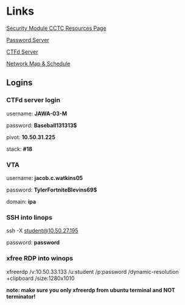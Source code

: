 # Links

[Security Module CCTC Resources Page](https://sec.cybbh.io/public/security/latest/index.html)

[Password Server](http://10.50.21.144/classinfo.html)

[CTFd Server](http://10.50.22.9:8000/)

[Network Map & Schedule](http://10.50.34.125/uploads/)

## Logins
### CTFd server login
username: **JAWA-03-M**

password: **Baseball131313$**

pivot:    **10.50.31.225**

stack:    **#18**

### VTA 
username: **jacob.c.watkins05**

password: **TylerFortniteBlevins69$**

domain:   **ipa**

### SSH into linops

ssh -X student@10.50.27.195

password: **password**

### xfree RDP into winops

xfreerdp /v:10.50.33.133 /u:student /p:password /dynamic-resolution +clipboard /size:1280x1010

**note: make sure you only xfreerdp from ubuntu terminal and NOT terminator!**

